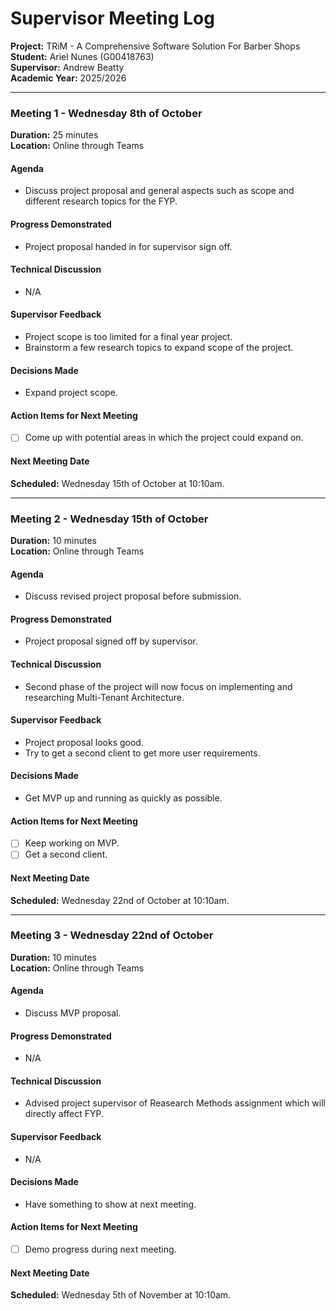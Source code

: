 # Supervisor Meeting Log

**Project:** TRiM - A Comprehensive Software Solution For Barber Shops
**Student:** Ariel Nunes (G00418763)  
**Supervisor:** Andrew Beatty  
**Academic Year:** 2025/2026

---

### Meeting 1 - Wednesday 8th of October
**Duration:** 25 minutes  
**Location:** Online through Teams

#### Agenda
- Discuss project proposal and general aspects such as scope and different research topics for the FYP.

#### Progress Demonstrated
- Project proposal handed in for supervisor sign off.

#### Technical Discussion
- N/A

#### Supervisor Feedback
- Project scope is too limited for a final year project.
- Brainstorm a few research topics to expand scope of the project.

#### Decisions Made
- Expand project scope.

#### Action Items for Next Meeting
- [ ] Come up with potential areas in which the project could expand on.

#### Next Meeting Date
**Scheduled:** Wednesday 15th of October at 10:10am.

---

### Meeting 2 - Wednesday 15th of October
**Duration:** 10 minutes  
**Location:** Online through Teams

#### Agenda
- Discuss revised project proposal before submission.

#### Progress Demonstrated
- Project proposal signed off by supervisor.

#### Technical Discussion
- Second phase of the project will now focus on implementing and researching Multi-Tenant Architecture.

#### Supervisor Feedback
- Project proposal looks good.
- Try to get a second client to get more user requirements.

#### Decisions Made
- Get MVP up and running as quickly as possible.

#### Action Items for Next Meeting
- [ ] Keep working on MVP.
- [ ] Get a second client.

#### Next Meeting Date
**Scheduled:** Wednesday 22nd of October at 10:10am.

---

### Meeting 3 - Wednesday 22nd of October
**Duration:** 10 minutes  
**Location:** Online through Teams

#### Agenda
- Discuss MVP proposal.

#### Progress Demonstrated
- N/A

#### Technical Discussion
- Advised project supervisor of Reasearch Methods assignment which will directly affect FYP.

#### Supervisor Feedback
- N/A

#### Decisions Made
- Have something to show at next meeting.

#### Action Items for Next Meeting
- [ ] Demo progress during next meeting.

#### Next Meeting Date
**Scheduled:** Wednesday 5th of November at 10:10am.
